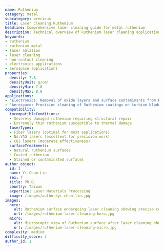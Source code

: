 ```yaml
---
name: Ruthenium
category: metal
subcategory: precious
title: Laser Cleaning Ruthenium
headline: Comprehensive laser cleaning guide for metal ruthenium
description: Technical overview of Ruthenium laser cleaning applications and parameters
keywords:
- ruthenium
- ruthenium metal
- laser ablation
- laser cleaning
- non-contact cleaning
- electronics applications
- aerospace applications
properties:
  density: 7.8
  densityUnit: g/cm³
  densityMin: 7.8
  densityMax: 8.9
applications:
- 'Electronics: Removal of oxide layers and surface contaminants from Ruthenium contacts'
- 'Aerospace: Precision cleaning of Ruthenium coatings on turbine blades'
compatibility:
  incompatibleConditions:
  - Severely damaged ruthenium requiring structural repair
  - Extremely thin ruthenium susceptible to thermal damage
  laserTypes:
  - Fiber lasers (optimal for most applications)
  - Nd:YAG lasers (excellent for precision work)
  - CO2 lasers (moderate effectiveness)
  surfaceTreatments:
  - Natural ruthenium surfaces
  - Coated ruthenium
  - Stained or contaminated surfaces
author_object:
  id: 1
  name: Yi-Chun Lin
  sex: f
  title: Ph.D.
  country: Taiwan
  expertise: Laser Materials Processing
  image: /images/author/yi-chun-lin.jpg
images:
  hero:
    alt: Ruthenium surface undergoing laser cleaning showing precise contamination removal
    url: /images/ruthenium-laser-cleaning-hero.jpg
  micro:
    alt: Microscopic view of Ruthenium surface after laser cleaning showing detailed surface structure
    url: /images/ruthenium-laser-cleaning-micro.jpg
complexity: medium
difficulty_score: 3
author_id: 1
---
```

